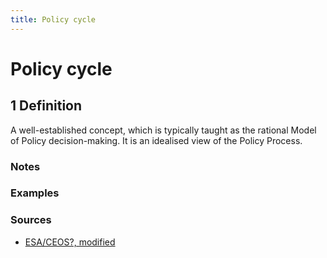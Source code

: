```yaml
---
title: Policy cycle 
---
```


# Policy cycle 

## 1 Definition

A well-established concept, which is typically taught as the rational Model of Policy decision-making. It is an idealised view of the Policy Process.

### Notes 

### Examples 

### Sources
- [ESA/CEOS?, modified](https://digital-strategy.ec.europa.eu/en/library/quality-public-administration-toolbox-practitioners )

